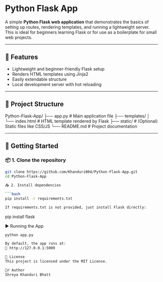 #  Python Flask App

A simple **Python Flask web application** that demonstrates the basics of setting up routes, rendering templates, and running a lightweight server. 
This is ideal for beginners learning Flask or for use as a boilerplate for small web projects.

---

## 📌 Features

- Lightweight and beginner-friendly Flask setup
- Renders HTML templates using Jinja2
- Easily extendable structure
- Local development server with hot reloading

---

## 📁 Project Structure
Python-Flask-App/
├── app.py # Main application file
├── templates/
│ └── index.html # HTML template rendered by Flask
├── static/ # (Optional) Static files like CSS/JS
└── README.md # Project documentation


---

## 🚀 Getting Started

### 📦 1. Clone the repository

```bash
git clone https://github.com/Khanduri004/Python-Flask-App.git
cd Python-Flask-App

📥 2. Install dependencies

```bash
pip install -r requirements.txt

If requirements.txt is not provided, just install Flask directly:
```
pip install flask

▶️ Running the App

```bash
python app.py

By default, the app runs at:
📍 http://127.0.0.1:5000

📄 License
This project is licensed under the MIT License.

🙋‍♂️ Author
Shreya Khanduri Bhatt
